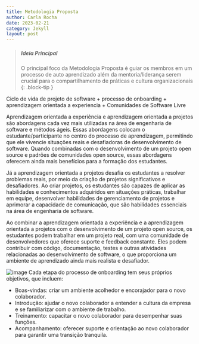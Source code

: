 ```yaml
---
title: Metodologia Proposta
author: Carla Rocha
date: 2023-02-21
category: Jekyll
layout: post
---
```


> ##### Ideia Principal
>
> O principal foco da Metodologia Proposta é guiar os membros em um processo de auto aprendizado 
> além da mentoria/liderança serem crucial para o compartilhamento de práticas e cultura organizacionais
{: .block-tip }

Ciclo de vida de projeto de software + processo de onboarding + aprendizagem orientada a experiencia + Comunidades de Software Livre

Aprendizagem orientada a experiência e aprendizagem orientada a projetos são abordagens cada vez mais utilizadas na área de engenharia de software e métodos ágeis. Essas abordagens colocam o estudante/participante no centro do processo de aprendizagem, permitindo que ele vivencie situações reais e desafiadoras de desenvolvimento de software. Quando combinadas com o desenvolvimento de um projeto open source e padrões de comunidades open source, essas abordagens oferecem ainda mais benefícios para a formação dos estudantes.

Já a aprendizagem orientada a projetos desafia os estudantes a resolver problemas reais, por meio da criação de projetos significativos e desafiadores.  Ao criar projetos, os estudantes são capazes de aplicar as habilidades e conhecimentos adquiridos em situações práticas, trabalhar em equipe, desenvolver habilidades de gerenciamento de projetos e aprimorar a capacidade de comunicação, que são habilidades essenciais na área de engenharia de software.

Ao combinar a aprendizagem orientada a experiência e a aprendizagem orientada a projetos com o desenvolvimento de um projeto open source, os estudantes podem trabalhar em um projeto real, com uma comunidade de desenvolvedores que oferece suporte e feedback constante. Eles podem contribuir com código, documentação, testes e outras atividades relacionadas ao desenvolvimento de software, o que proporciona um ambiente de aprendizado ainda mais realista e desafiador.




![image](../assets/figs/conteudo.png)
Cada etapa do processo de onboarding tem seus próprios objetivos, que incluem:

- Boas-vindas: criar um ambiente acolhedor e encorajador para o novo colaborador.
- Introdução: ajudar o novo colaborador a entender a cultura da empresa e se familiarizar com o ambiente de trabalho.
- Treinamento: capacitar o novo colaborador para desempenhar suas funções.
- Acompanhamento: oferecer suporte e orientação ao novo colaborador para garantir uma transição tranquila.




